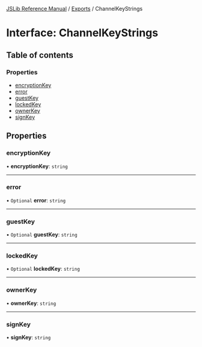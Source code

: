 [JSLib Reference Manual](../jslib2.md) / [Exports](../modules.md) / ChannelKeyStrings

# Interface: ChannelKeyStrings

## Table of contents

### Properties

- [encryptionKey](ChannelKeyStrings.md#encryptionkey)
- [error](ChannelKeyStrings.md#error)
- [guestKey](ChannelKeyStrings.md#guestkey)
- [lockedKey](ChannelKeyStrings.md#lockedkey)
- [ownerKey](ChannelKeyStrings.md#ownerkey)
- [signKey](ChannelKeyStrings.md#signkey)

## Properties

### <a id="encryptionkey" name="encryptionkey"></a> encryptionKey

• **encryptionKey**: `string`

___

### <a id="error" name="error"></a> error

• `Optional` **error**: `string`

___

### <a id="guestkey" name="guestkey"></a> guestKey

• `Optional` **guestKey**: `string`

___

### <a id="lockedkey" name="lockedkey"></a> lockedKey

• `Optional` **lockedKey**: `string`

___

### <a id="ownerkey" name="ownerkey"></a> ownerKey

• **ownerKey**: `string`

___

### <a id="signkey" name="signkey"></a> signKey

• **signKey**: `string`

